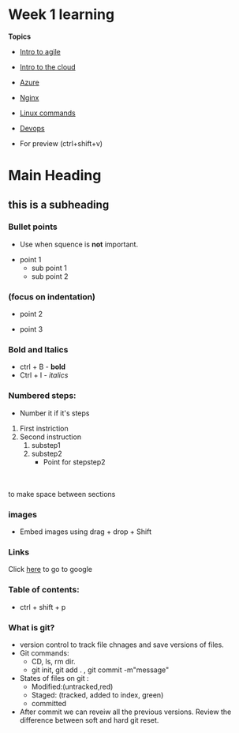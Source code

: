 # Week 1 learning 

**Topics**

* [Intro to agile](agile/README.md)
  
* [Intro to the cloud](Cloud/README.md)

* [Azure](Cloud/Azure.md)

* [Nginx](Cloud/Nginx.md)

* [Linux commands](Cloud/Linux.md)

* [Devops](Devops/devops.md) 




* For preview (ctrl+shift+v)

# Main Heading

## this is a subheading 

### Bullet points
- Use when squence is **not** important.

* point 1 
    * sub point 1
    * sub point 2
### (focus on indentation)

* point 2
- point 3 

### Bold and Italics 
* ctrl + B - **bold**
* Ctrl + I - *italics*



### Numbered steps:
- Number it if it's steps
1. First instriction
2. Second instruction
   1. substep1 
   2. substep2 
        * Point for stepstep2

<br><br>  to make space between sections


### images

* Embed images using drag + drop + Shift 

### Links
Click [here](http://google.com) to go to google


### Table of contents:
- ctrl + shift + p



### What is git?
* version control to track file chnages and save versions of files.
* Git commands:
    * CD, ls, rm dir. 
    * git init, git add . , git commit -m"message" 
* States of files on git :
    * Modified:(untracked,red)
    * Staged: (tracked, added to index, green)
    * committed
*  After commit we can reveiw all the previous versions. Review the difference between soft and hard git reset. 
